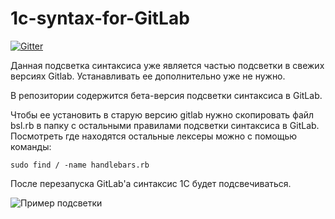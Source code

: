 # 1c-syntax-for-GitLab

[![Gitter](https://badges.gitter.im/karnilaev/1c-syntax-for-GitLab.svg)](https://gitter.im/karnilaev/1c-syntax-for-GitLab?utm_source=badge&utm_medium=badge&utm_campaign=pr-badge)

Данная подсветка синтаксиса уже является частью подсветки в свежих версиях Gitlab. Устанавливать ее дополнительно уже не нужно.

В репозитории содержится бета-версия подсветки синтаксиса в GitLab.

Чтобы ее установить в старую версию gitlab нужно скопировать файл bsl.rb в папку с остальными правилами подсветки синтаксиса в GitLab. Посмотреть где находятся остальные лексеры можно с помощью команды:
```
sudo find / -name handlebars.rb
```
После перезапуска GitLab'а синтаксис 1С будет подсвечиваться.

![Пример подсветки](https://habrastorage.org/files/8b6/32e/66c/8b632e66c16a4563bbb156eff992069a.png)

